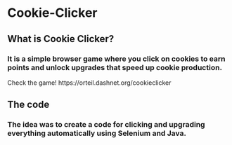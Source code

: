 <h1>Cookie-Clicker</h1>

<h2>What is Cookie Clicker?</h2>

<h3>It is a simple browser game where you click on cookies to earn points and unlock upgrades that speed up cookie production.</h3>
Check the game! https://orteil.dashnet.org/cookieclicker
<br>
<h2>The code</h2>
<h3>The idea was to create a code for clicking and upgrading everything automatically using Selenium and Java.</h3>
